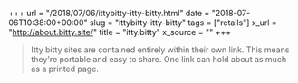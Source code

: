 +++
url = "/2018/07/06/ittybitty-itty-bitty.html"
date = "2018-07-06T10:38:00+00:00"
slug = "ittybitty-itty-bitty"
tags = ["retalls"]
x_url = "http://about.bitty.site/"
title = "itty.bitty"
x_source = ""
+++


> Itty bitty sites are contained entirely within their own link. This means they're portable and easy to share. One link can hold about as much as a printed page.

